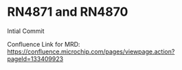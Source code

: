 # RN4871 and RN4870

Intial Commit

Confluence Link for MRD:
https://confluence.microchip.com/pages/viewpage.action?pageId=133409923
